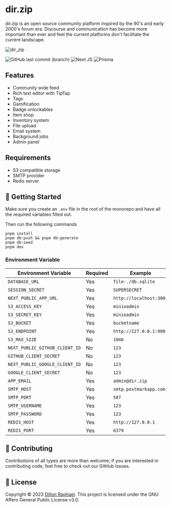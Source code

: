 
# dir.zip

dir.zip is an open source community platform inspired by the 90's and early 2000's forum era. Discourse and communication has become more important than ever and feel the current platforms don't facilitate the current landscape.

![dir_zip](https://github.com/dir-zip/community/assets/3496193/fce16ca9-10fb-4d16-95d2-d741a604f7b0)


![GitHub last commit (branch)](https://img.shields.io/github/last-commit/dir-zip/community/main)
![Next JS](https://img.shields.io/badge/Next-black?style=for-the-badge&logo=next.js&logoColor=white)
![Prisma](https://img.shields.io/badge/Prisma-3982CE?style=for-the-badge&logo=Prisma&logoColor=white)

## Features
- Community wide feed
- Rich text editor with TipTap
- Tags
- Gamification
- Badge unlockables
- Item shop
- Inventory system
- File upload
- Email system
- Background jobs
- Admin panel

## Requirements
- S3 compatible storage
- SMTP provider
- Redis server

## 👋 Getting Started

Make sure you create an `.env` file in the root of the monorepo and have all the required variables filled out.

Then run the following commands
```
pnpm install
pnpm db:push && pnpm db:generate
pnpm db:seed
pnpm dev
```

### Environment Variable
| Environment Variable | Required | Example |
| ---- | ---- | ---- |
| `DATABASE_URL` | Yes | `file:./db.sqlite` |
| `SESSION_SECRET` | Yes | `SUPERSECRET` |
| `NEXT_PUBLIC_APP_URL` | Yes | `http://localhost:3000` |
| `S3_ACCESS_KEY` | Yes | `minioadmin` |
| `S3_SECRET_KEY` | Yes | `minioadmin` |
| `S3_BUCKET` | Yes | `bucketname` |
| `S3_ENDPOINT` | Yes | `http://127.0.0.1:9000` |
| `S3_MAX_SIZE` | No | `10mb` |
| `NEXT_PUBLIC_GITHUB_CLIENT_ID` | No | `123` |
| `GITHUB_CLIENT_SECRET` | No | `123` |
| `NEXT_PUBLIC_GOOGLE_CLIENT_ID` | No | `123` |
| `GOOGLE_CLIENT_SECRET` | No | `123` |
| `APP_EMAIL` | Yes | `admin@dir.zip` |
| `SMTP_HOST` | Yes | `smtp.postmarkapp.com` |
| `SMTP_PORT` | Yes | `587` |
| `SMTP_USERNAME` | Yes | `123` |
| `SMTP_PASSWORD` | Yes | `123` |
| `REDIS_HOST` | Yes | `http://127.0.0.1` |
| `REDIS_PORT` | Yes | `6379` |

## 🤝 Contributing

Contributions of all types are more than welcome; if you are interested in contributing code, feel free to check out our GitHub Issues.

## 📝 License

Copyright © 2023 [Dillon Raphael](https://twitter.com/dillonraphael).
This project is licensed under the GNU Affero General Public License v3.0.
